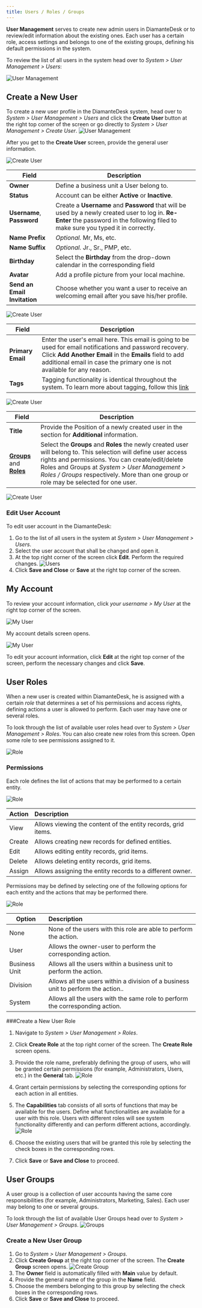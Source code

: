 ```yaml
---
title: Users / Roles / Groups
---
```


**User Management** serves to create new admin users in DiamanteDesk or to review/edit information about the existing ones. Each user has a certain role, access settings and belongs to one of the existing groups, defining his default permissions in the system.

To review the list of all users in the system head over to _System > User Management > Users_:

![User Management](img/user_management.png)

## Create a New User

To create a new user profile in the DiamanteDesk system, head over to _System > User Management > Users_ and click the **Create User** button at the right top corner of the screen or go directly to _System > User Management > Create User_.
![User Management](img/all_users.png)

After you get to the **Create User** screen, provide the general user information.

![Create User](img/user_new_general.png)

Field                       | Description
-------------               | -------------
**Owner**                   | Define a business unit a User belong to.
**Status**                  | Account can be either **Active** or **Inactive**. 
**Username**, **Password** | Create a **Username** and **Password** that will be used by a newly created user to log in. **Re-Enter** the password in the following filed to make sure you typed it in correctly.
**Name Prefix**             | _Optional._ Mr, Ms, etc.
**Name Suffix**             | _Optional._ Jr., Sr., PMP, etc.
**Birthday**                | Select the **Birthday** from the drop-down calendar in the corresponding field
**Avatar**                  | Add a profile picture from your local machine.
**Send an Email Invitation**| Choose whether you want a user to receive an welcoming email after you save his/her profile.

![Create User](img/user_new_general1.png)

Field                       | Description
-------------               | -------------
**Primary Email**           | Enter the user's email here. This email is going to be used for email notifications and password recovery. Click **Add Another Email** in the **Emails** field to add additional email in case the primary one is not available for any reason.
**Tags**                    | Tagging functionality is identical throughout the system. To learn more about tagging, follow this [link](tagging.html)

![Create User](img/user_new_title.png)

Field                       | Description
-------------               | -------------
**Title**                   | Provide the Position of a newly created user in the section for **Additional** information.  
[**Groups**](#user_groups) and [**Roles**](#user_roles)| Select the **Groups** and **Roles** the newly created user will belong to. This selection will define user access rights and permissions. You can create/edit/delete Roles and Groups at _System > User Management > Roles / Groups_ respectively. More than one group or role may be selected for one user.

![Create User](img/user_synch.png)

### Edit User Account

To edit user account in the DiamanteDesk:

1. Go to the list of all users in the system at _System > User Management > Users_.
2. Select the user account that shall be changed and open it.
3. At the top right corner of the screen click **Edit**. Perform the required changes.
![Users](img/user_edit.png)
4. Click **Save and Close** or **Save** at the right top corner of the screen.

## My Account

To review your account information, click _your username > My User_ at the right top corner of the screen. 

![My User](img/my_user.png)

My account details screen opens.

![My User](img/my_account.png)

To edit your account information, click **Edit** at the right top corner of the screen, perform the necessary changes and click **Save**.

## <a name="user_roles"></a> User Roles

When a new user is created within DiamanteDesk, he is assigned with a certain _role_ that determines a set of his permissions and access rights, defining actions a user is allowed to perform. Each user may have one or several roles.

To look through the list of available user roles head over to _System > User Management > Roles_. You can also create new roles from this screen. Open some role to see permissions assigned to it.

![Role](img/all_roles.png)

### Permissions

Each role defines the list of actions that may be performed to a certain entity.
 
![Role](img/role_actions.png)

Action | Description
------------- | :-------------
View  | Allows viewing the content of the entity records, grid items.
Create | Allows creating new records for defined entities.
Edit | Allows editing entity records, grid items.
Delete | Allows deleting entity records, grid items.
Assign | Allows assigning the entity records to a different owner.


Permissions may be defined by selecting one of the following options for each entity and the actions that may be performed there.

![Role](img/role_permission_entities.png)

Option | Description
------------- | :-------------
None | None of the users with this role are able to perform the action.
User | Allows the owner-user to perform the corresponding action.
Business Unit | Allows all the users within a business unit to perform the action.
Division | Allows all the users within a division of a business unit to perform the action..
System | Allows all the users with the same role to perform the corresponding action.

###Create a New User Role

1. Navigate to _System > User Management > Roles_.
2. Click **Create Role** at the top right corner of the screen. The **Create Role** screen opens. 
3. Provide the role name, preferably defining the group of users, who will be granted certain permissions (for example, Administrators, Users, etc.) in the **General** tab.
![Role](img/role_name.png)

4. Grant certain permissions by selecting the corresponding options for each action in all entities.
5. The **Capabilities** tab consists of all sorts of functions that may be available for the users. Define what functionalities are available for a user with this role. Users with different roles will see system functionality differently and can perform different actions, accordingly.
![Role](img/role_capabilities.png)
6. Choose the existing users that will be granted this role by selecting the check boxes in the corresponding rows.
7. Click **Save** or **Save and Close** to proceed.

## <a name="user_groups"></a> User Groups

A user group is a collection of user accounts having the same core responsibilities (for example, Administrators, Marketing, Sales). Each user may belong to one or several groups.

To look through the list of available User Groups head over to _System > User Management > Groups_.
![Groups](img/all_groups.png)

### Create a New User Group

1. Go to _System > User Management > Groups_.
2. Click **Create Group** at the right top corner of the screen. The **Create Group** screen opens.
![Create Group](img/create_group.png)
3. The **Owner** field is automatically filled with **Main** value by default.
4. Provide the general name of the group in the **Name** field.
5. Choose the members belonging to this group by selecting the check boxes in the corresponding rows.
6. Click **Save** or **Save and Close** to proceed.